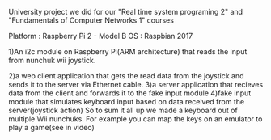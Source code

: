 University project we did for our "Real time system programing 2" and "Fundamentals of Computer Networks 1" courses


Platform : Raspberry Pi 2 - Model B 
OS : Raspbian 2017

1)An i2c module on Raspberry Pi(ARM architecture) that reads the input from nunchuk wii joystick.




2)a web client application that gets the read data from the joystick and sends it to the server via Ethernet cable.
3)a server application that recieves data from the client and forwards it to the fake input module
4)fake input module that simulates keyboard input based on data received from the server(joystick action)
So to sum it all up we made a keyboard out of multiple Wii nunchuks.
For example you can map the keys on an emulator to play a game(see in video)



